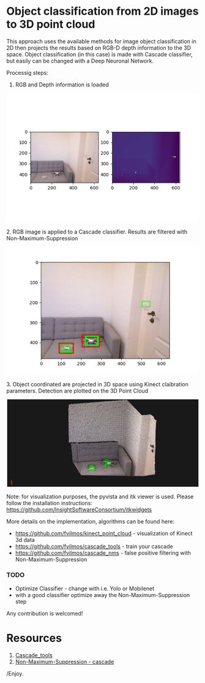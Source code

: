 # Object classification from 2D images to 3D point cloud

This approach uses the available methods for image object classification in 2D then projects the results based on RGB-D depth information to the 3D space.
Object classification (in this case) is made with Cascade classifier, but easily can be changed with a Deep Neuronal Network.

Processig steps:
1. RGB and Depth information is loaded
<p align="center"> 
  <img src="./info/frame_depth.jpg" alt="600" width="600"></a>
</p>
2. RGB image is applied to a Cascade classifier. Results are filtered with Non-Maximum-Suppression

<p align="center"> 
  <img src="./info/filtered.jpg" alt="500" width="500"></a>
</p>
3. Object coordinated are projected in 3D space using Kinect claibration parameters. Detection are plotted on the 3D Point Cloud
<p align="center"> 
  <img src="./info/qc3d.png" alt="500" width="500"></a>
</p>


Note: for visualization purposes, the pyvista and itk viewer is used. Please follow the installation instructions: https://github.com/InsightSoftwareConsortium/itkwidgets

More details on the implementation, algorithms can be found here:

 - https://github.com/fvilmos/kinect_point_cloud - visualization of Kinect 3d data
 - https://github.com/fvilmos/cascade_tools - train your cascade
 - https://github.com/fvilmos/cascade_nms - false positive filtering with Non-Maximum-Suppression

### TODO
 - Optimize Classifier - change with i.e. Yolo or Mobilenet
 - with a good classifier optimize away the Non-Maximum-Suppression step

Any contribution is welcomed!


# Resources

1. [Cascade_tools](https://github.com/fvilmos/cascade_tools)
2. [Non-Maximum-Suppression - cascade](https://github.com/fvilmos/cascade_nms)

/Enjoy.
